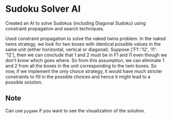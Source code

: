 # Sudoku Solver AI

Created an AI to solve Sudokus (including Diagonal Sudoku) using constraint propagation and search techniques.

Used constraint propagation to solve the naked twins problem. In the naked twins strategy, we look for two boxes with identical possible values in the same unit (either horizontal, vertical or diagonal). Suppose ['F1':'12', 'I1': '12'], then we can conclude that 1 and 2 must be in F1 and I1 even though we don't know which goes where. So from this assumption, we can eliminate 1 and 2 from all the boxes in the unit corresponding to the twin boxes. So now, if we implement the only choice strategy, it would have much stricter constraints to fill in the possible choices and hence it might lead to a possible solution.


## Note

Can use `pygame` if you want to see the visualization of the solution.
